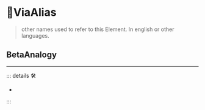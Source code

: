 # 🔻<via>ViaAlias</via>

> other names used to refer to this Element. In english or other languages.

## <beta>BetaAnalogy</beta>

---

<!-- =================================================== -->
<!-- =================================================== -->
<!-- =================================================== -->
<!-- =================================================== -->
<!-- =================================================== -->
::: details 🛠

-

:::
